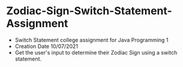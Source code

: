 # Zodiac-Sign-Switch-Statement-Assignment

- Switch Statement college assignment for Java Programming 1
- Creation Date 10/07/2021
- Get the user's input to determine their Zodiac Sign using a switch statement.
